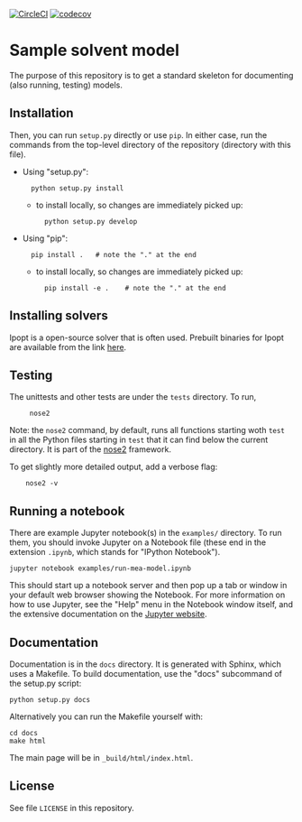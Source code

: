 [![CircleCI](https://circleci.com/gh/IDAES/models.svg?style=shield&circle-token=784380e2298994c6f56411e58d76c3867ec85c0b)](https://circleci.com/gh/IDAES/models)
[![codecov](https://codecov.io/gh/IDAES/models/branch/master/graph/badge.svg?token=vwsYNm2Rdv)](https://codecov.io/gh/IDAES/models)

# Sample solvent model

The purpose of this repository is to get a standard skeleton for documenting
(also running, testing) models.

## Installation


Then, you can run `setup.py` directly or use `pip`. In either case, run the commands from the top-level directory of the repository (directory with this file).

* Using "setup.py":

        python setup.py install
        
    * to install locally, so changes are immediately picked up:
        
            python setup.py develop

* Using "pip":

        pip install .   # note the "." at the end
        
    * to install locally, so changes are immediately picked up:
    
            pip install -e .    # note the "." at the end
            
## Installing solvers
 
Ipopt is a open-source solver that is often used. Prebuilt binaries for Ipopt are available from the link [here](http://ampl.com/products/solvers/open-source/#ipopt).

   

## Testing

The unittests and other tests are under the `tests` directory. To run,

         nose2
         
Note: the `nose2`  command, by default, runs all  functions starting woth `test` in all the Python files starting in `test` that it can find below the current directory. It is part of the [nose2](https://nose2.readthedocs.org/en/latest/) framework.

To get slightly more detailed output, add a verbose flag:

        nose2 -v
    

## Running a notebook

There are example Jupyter notebook(s) in the `examples/` directory. To run them, you should invoke Jupyter on a Notebook file (these end in the extension `.ipynb`, which stands for "IPython Notebook").

    jupyter notebook examples/run-mea-model.ipynb

This should start up a notebook server and then pop up a tab or window in your default web browser showing the Notebook. For more information on how to use Jupyter, see the "Help" menu in the Notebook window itself, and the extensive documentation on the [Jupyter website](https://jupyter.org).

## Documentation

Documentation is in the `docs` directory. It is generated with Sphinx, which uses a Makefile. To build documentation, use the "docs" subcommand of the setup.py script:

    python setup.py docs

Alternatively you can run the Makefile yourself with:

    cd docs
    make html

The main page will be in `_build/html/index.html`.

## License

See file `LICENSE` in this repository.
